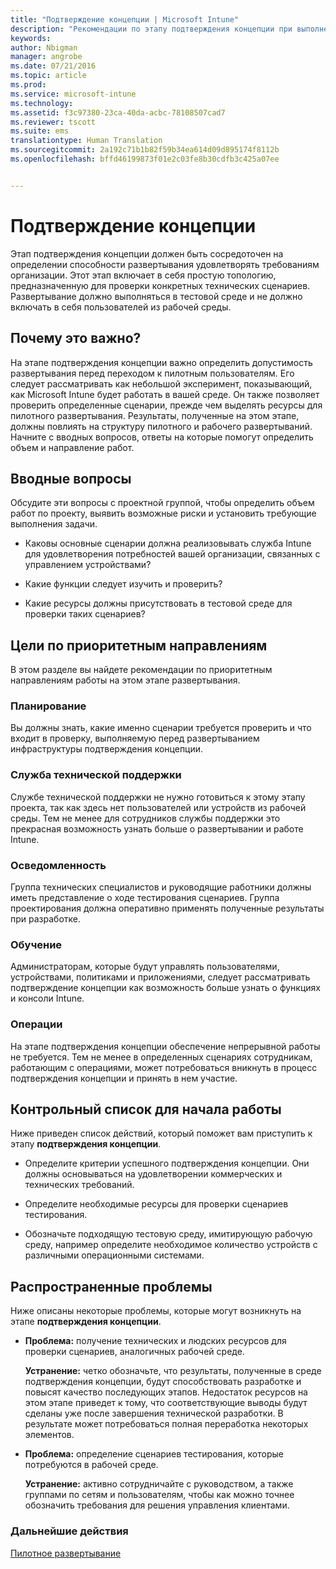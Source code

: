 ```yaml
---
title: "Подтверждение концепции | Microsoft Intune"
description: "Рекомендации по этапу подтверждения концепции при выполнении развертывания Intune."
keywords: 
author: Nbigman
manager: angrobe
ms.date: 07/21/2016
ms.topic: article
ms.prod: 
ms.service: microsoft-intune
ms.technology: 
ms.assetid: f3c97380-23ca-40da-acbc-78108507cad7
ms.reviewer: tscott
ms.suite: ems
translationtype: Human Translation
ms.sourcegitcommit: 2a192c71b1b82f59b34ea614d09d895174f8112b
ms.openlocfilehash: bffd46199873f01e2c03fe8b30cdfb3c425a07ee


---
```


# Подтверждение концепции
Этап подтверждения концепции должен быть сосредоточен на определении способности развертывания удовлетворять требованиям организации. Этот этап включает в себя простую топологию, предназначенную для проверки конкретных технических сценариев.  Развертывание должно выполняться в тестовой среде и не должно включать в себя пользователей из рабочей среды.

## Почему это важно?
На этапе подтверждения концепции важно определить допустимость развертывания перед переходом к пилотным пользователям. Его следует рассматривать как небольшой эксперимент, показывающий, как Microsoft Intune будет работать в вашей среде. Он также позволяет проверить определенные сценарии, прежде чем выделять ресурсы для пилотного развертывания. Результаты, полученные на этом этапе, должны повлиять на структуру пилотного и рабочего развертываний.
Начните с вводных вопросов, ответы на которые помогут определить объем и направление работ.

## Вводные вопросы
Обсудите эти вопросы с проектной группой, чтобы определить объем работ по проекту, выявить возможные риски и установить требующие выполнения задачи.

-   Каковы основные сценарии должна реализовывать служба Intune для удовлетворения потребностей вашей организации, связанных с управлением устройствами?

-   Какие функции следует изучить и проверить?

-   Какие ресурсы должны присутствовать в тестовой среде для проверки таких сценариев?

## Цели по приоритетным направлениям
В этом разделе вы найдете рекомендации по приоритетным направлениям работы на этом этапе развертывания.

### Планирование
Вы должны знать, какие именно сценарии требуется проверить и что входит в проверку, выполняемую перед развертыванием инфраструктуры подтверждения концепции.

### Служба технической поддержки
Службе технической поддержки не нужно готовиться к этому этапу проекта, так как здесь нет пользователей или устройств из рабочей среды. Тем не менее для сотрудников службы поддержки это прекрасная возможность узнать больше о развертывании и работе Intune.

### Осведомленность
Группа технических специалистов и руководящие работники должны иметь представление о ходе тестирования сценариев. Группа проектирования должна оперативно применять полученные результаты при разработке.

### Обучение
Администраторам, которые будут управлять пользователями, устройствами, политиками и приложениями, следует рассматривать подтверждение концепции как возможность больше узнать о функциях и консоли Intune.

### Операции
На этапе подтверждения концепции обеспечение непрерывной работы не требуется. Тем не менее в определенных сценариях сотрудникам, работающим с операциями, может потребоваться вникнуть в процесс подтверждения концепции и принять в нем участие.

## Контрольный список для начала работы
Ниже приведен список действий, который поможет вам приступить к этапу **подтверждения концепции**.

-   Определите критерии успешного подтверждения концепции. Они должны основываться на удовлетворении коммерческих и технических требований.

-   Определите необходимые ресурсы для проверки сценариев тестирования.

-   Обозначьте подходящую тестовую среду, имитирующую рабочую среду, например определите необходимое количество устройств с различными операционными системами.

## Распространенные проблемы
Ниже описаны некоторые проблемы, которые могут возникнуть на этапе **подтверждения концепции**.

-   **Проблема:** получение технических и людских ресурсов для проверки сценариев, аналогичных рабочей среде.

    **Устранение:** четко обозначьте, что результаты, полученные в среде подтверждения концепции, будут способствовать разработке и повысят качество последующих этапов. Недостаток ресурсов на этом этапе приведет к тому, что соответствующие выводы будут сделаны уже после завершения технической разработки. В результате может потребоваться полная переработка некоторых элементов.

-   **Проблема:** определение сценариев тестирования, которые потребуются в рабочей среде.

    **Устранение:** активно сотрудничайте с руководством, а также группами по сетям и пользователям, чтобы как можно точнее обозначить требования для решения управления клиентами.

### Дальнейшие действия
[Пилотное развертывание](pilot.md)



<!--HONumber=Jul16_HO4-->


